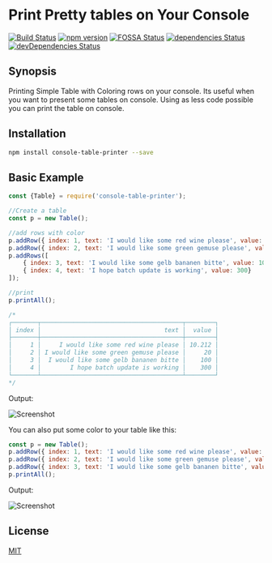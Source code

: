 # Print Pretty tables on Your Console

[![Build Status](https://travis-ci.org/ayonious/console-table-printer.svg?branch=master)](https://travis-ci.org/ayonious/console-table-printer)
[![npm version](https://badge.fury.io/js/console-table-printer.svg)](https://badge.fury.io/js/console-table-printer)
[![FOSSA Status](https://app.fossa.io/api/projects/git%2Bgithub.com%2Fayonious%2Fconsole-table-printer.svg?type=shield)](https://app.fossa.io/projects/git%2Bgithub.com%2Fayonious%2Fconsole-table-printer?ref=badge_shield)
[![dependencies Status](https://david-dm.org/ayonious/console-table-printer/status.svg)](https://david-dm.org/ayonious/console-table-printer)
[![devDependencies Status](https://david-dm.org/ayonious/console-table-printer/dev-status.svg)](https://david-dm.org/ayonious/console-table-printer?type=dev)

## Synopsis

Printing Simple Table with Coloring rows on your console. Its useful when you want to present some tables on console. Using as less code possible you can print the table on console.

## Installation

```bash
npm install console-table-printer --save
```

## Basic Example

```javascript
const {Table} = require('console-table-printer');

//Create a table
const p = new Table();

//add rows with color
p.addRow({ index: 1, text: 'I would like some red wine please', value: 10.212 });
p.addRow({ index: 2, text: 'I would like some green gemuse please', value: 20.00 });
p.addRows([
    { index: 3, text: 'I would like some gelb bananen bitte', value: 100 },
    { index: 4, text: 'I hope batch update is working', value: 300}
]);

//print
p.printAll();

/*
┌───────┬───────────────────────────────────────┬────────┐
│ index │                                  text │  value │
├───────┼───────────────────────────────────────┼────────┤
│     1 │     I would like some red wine please │ 10.212 │
│     2 │ I would like some green gemuse please │     20 │
│     3 │  I would like some gelb bananen bitte │    100 │
│     4 │        I hope batch update is working │    300 │
└───────┴───────────────────────────────────────┴────────┘
*/
```

Output:

![Screenshot](https://github.com/ayonious/console-table-printer/blob/master/static-resources/screenshot-simple.png)

You can also put some color to your table like this:
```javascript
const p = new Table();
p.addRow({ index: 1, text: 'I would like some red wine please', value: 10.212 }, {color: 'red'});
p.addRow({ index: 2, text: 'I would like some green gemuse please', value: 20.00 }, {color: 'green'});
p.addRow({ index: 3, text: 'I would like some gelb bananen bitte', value: 100 }, {color: 'yellow'});
p.printAll();
```

Output:

![Screenshot](https://github.com/ayonious/console-table-printer/blob/master/static-resources/screenshot-colored.png)

## License

[MIT](https://github.com/ayonious/console-table-printer/blob/master/LICENSE)
